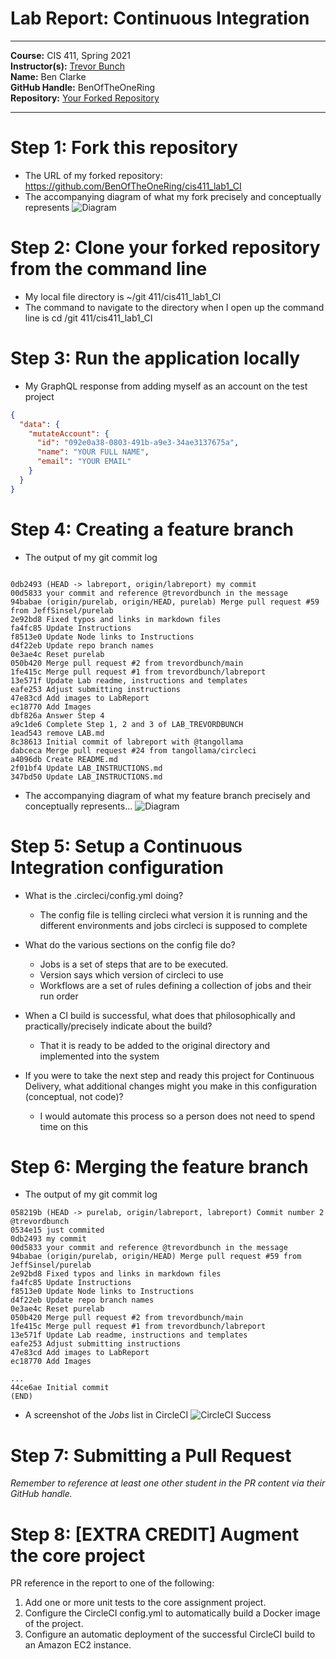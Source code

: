 # Lab Report: Continuous Integration
___
**Course:** CIS 411, Spring 2021  
**Instructor(s):** [Trevor Bunch](https://github.com/trevordbunch)  
**Name:** Ben Clarke  
**GitHub Handle:** BenOfTheOneRing  
**Repository:** [Your Forked Repository](https://github.com/BenOfTheOneRing/cis411_lab1_CI)  
___

# Step 1: Fork this repository
- The URL of my forked repository: https://github.com/BenOfTheOneRing/cis411_lab1_CI
- The accompanying diagram of what my fork precisely and conceptually represents 
![Diagram](/assets/Lab_1_411%20drawing.svg)

# Step 2: Clone your forked repository from the command line  
- My local file directory is ~/git 411/cis411_lab1_CI
- The command to navigate to the directory when I open up the command line is cd /git 411/cis411_lab1_CI

# Step 3: Run the application locally
- My GraphQL response from adding myself as an account on the test project
``` json
{
  "data": {
    "mutateAccount": {
      "id": "092e0a38-0803-491b-a9e3-34ae3137675a",
      "name": "YOUR FULL NAME",
      "email": "YOUR EMAIL"
    }
  }
}
```

# Step 4: Creating a feature branch
- The output of my git commit log
```

0db2493 (HEAD -> labreport, origin/labreport) my commit
00d5833 your commit and reference @trevordbunch in the message
94babae (origin/purelab, origin/HEAD, purelab) Merge pull request #59 from JeffSinsel/purelab
2e92bd8 Fixed typos and links in markdown files
fa4fc85 Update Instructions
f8513e0 Update Node links to Instructions
d4f22eb Update repo branch names
0e3ae4c Reset purelab
050b420 Merge pull request #2 from trevordbunch/main
1fe415c Merge pull request #1 from trevordbunch/labreport
13e571f Update Lab readme, instructions and templates
eafe253 Adjust submitting instructions
47e83cd Add images to LabReport
ec18770 Add Images
dbf826a Answer Step 4
a9c1de6 Complete Step 1, 2 and 3 of LAB_TREVORDBUNCH
1ead543 remove LAB.md
8c38613 Initial commit of labreport with @tangollama
dabceca Merge pull request #24 from tangollama/circleci
a4096db Create README.md
2f01bf4 Update LAB_INSTRUCTIONS.md
347bd50 Update LAB_INSTRUCTIONS.md
```
- The accompanying diagram of what my feature branch precisely and conceptually represents...
![Diagram](../assets/Untitleddrawing.png)
# Step 5: Setup a Continuous Integration configuration
- What is the .circleci/config.yml doing?  
  - The config file is telling circleci what version it is running and the different environments and jobs circleci is supposed to complete


- What do the various sections on the config file do?  
  * Jobs is a set of steps that are to be executed. 
  * Version says which version of circleci to use
  * Workflows are a set of rules defining a collection of jobs and their run order
   

- When a CI build is successful, what does that philosophically and practically/precisely indicate about the build?  
  * That it is ready to be added to the original directory and implemented into the system  

- If you were to take the next step and ready this project for Continuous Delivery, what additional changes might you make in this configuration (conceptual, not code)?  
   * I would automate this process so a person does not need to spend time on this

# Step 6: Merging the feature branch
* The output of my git commit log
```
058219b (HEAD -> purelab, origin/labreport, labreport) Commit number 2 @trevordbunch
0534e15 just commited
0db2493 my commit
00d5833 your commit and reference @trevordbunch in the message
94babae (origin/purelab, origin/HEAD) Merge pull request #59 from JeffSinsel/purelab
2e92bd8 Fixed typos and links in markdown files
fa4fc85 Update Instructions
f8513e0 Update Node links to Instructions
d4f22eb Update repo branch names
0e3ae4c Reset purelab
050b420 Merge pull request #2 from trevordbunch/main
1fe415c Merge pull request #1 from trevordbunch/labreport
13e571f Update Lab readme, instructions and templates
eafe253 Adjust submitting instructions
47e83cd Add images to LabReport
ec18770 Add Images

...
44ce6ae Initial commit
(END)
```

* A screenshot of the _Jobs_ list in CircleCI
![CircleCI Success](../assets/CicleciRealSuccess.png)

# Step 7: Submitting a Pull Request
_Remember to reference at least one other student in the PR content via their GitHub handle._



# Step 8: [EXTRA CREDIT] Augment the core project
PR reference in the report to one of the following:
1. Add one or more unit tests to the core assignment project. 
2. Configure the CircleCI config.yml to automatically build a Docker image of the project.
3. Configure an automatic deployment of the successful CircleCI build to an Amazon EC2 instance.
